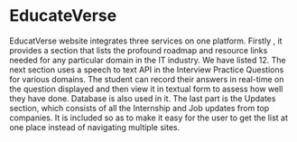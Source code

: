 # EducateVerse


EducatVerse website integrates three services on one platform. Firstly , it provides a section that lists the profound roadmap and resource links needed for any particular domain in the IT industry. We have listed 12. The next section uses a speech to text API in the Interview Practice Questions for various domains. The student can record their answers in real-time on the question displayed and then view it in textual form to assess how well they have done. Database is also used in it. The last part is the Updates section, which consists of all the Internship and Job updates from top companies. It is included so as to make it easy for the user to get the list at one place instead of navigating multiple sites.
